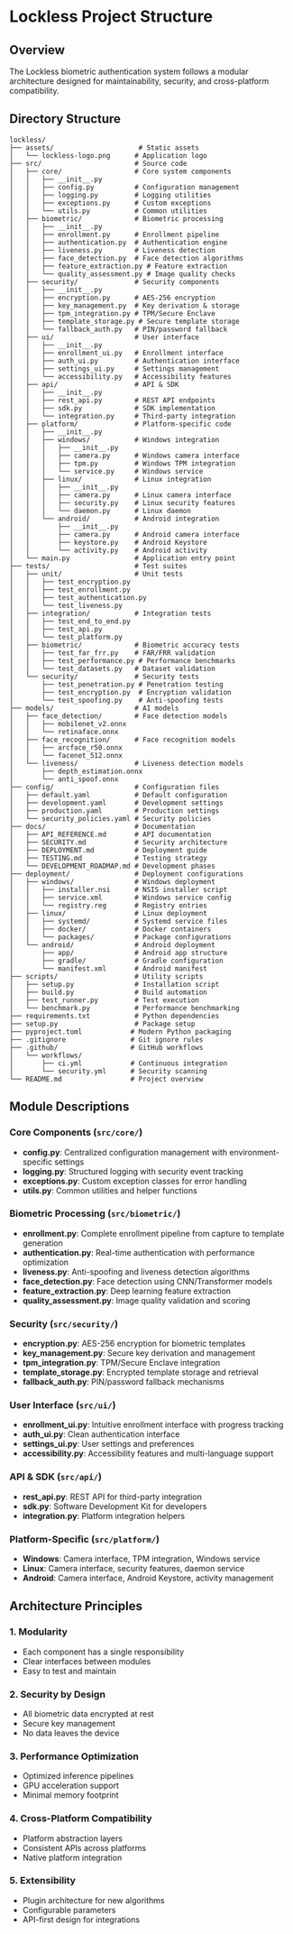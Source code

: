 # Lockless Project Structure

## Overview

The Lockless biometric authentication system follows a modular architecture designed for maintainability, security, and cross-platform compatibility.

## Directory Structure

```
lockless/
├── assets/                     # Static assets
│   └── lockless-logo.png      # Application logo
├── src/                       # Source code
│   ├── core/                  # Core system components
│   │   ├── __init__.py
│   │   ├── config.py          # Configuration management
│   │   ├── logging.py         # Logging utilities
│   │   ├── exceptions.py      # Custom exceptions
│   │   └── utils.py           # Common utilities
│   ├── biometric/             # Biometric processing
│   │   ├── __init__.py
│   │   ├── enrollment.py      # Enrollment pipeline
│   │   ├── authentication.py  # Authentication engine
│   │   ├── liveness.py        # Liveness detection
│   │   ├── face_detection.py  # Face detection algorithms
│   │   ├── feature_extraction.py # Feature extraction
│   │   └── quality_assessment.py # Image quality checks
│   ├── security/              # Security components
│   │   ├── __init__.py
│   │   ├── encryption.py      # AES-256 encryption
│   │   ├── key_management.py  # Key derivation & storage
│   │   ├── tpm_integration.py # TPM/Secure Enclave
│   │   ├── template_storage.py # Secure template storage
│   │   └── fallback_auth.py   # PIN/password fallback
│   ├── ui/                    # User interface
│   │   ├── __init__.py
│   │   ├── enrollment_ui.py   # Enrollment interface
│   │   ├── auth_ui.py         # Authentication interface
│   │   ├── settings_ui.py     # Settings management
│   │   └── accessibility.py   # Accessibility features
│   ├── api/                   # API & SDK
│   │   ├── __init__.py
│   │   ├── rest_api.py        # REST API endpoints
│   │   ├── sdk.py             # SDK implementation
│   │   └── integration.py     # Third-party integration
│   ├── platform/              # Platform-specific code
│   │   ├── __init__.py
│   │   ├── windows/           # Windows integration
│   │   │   ├── __init__.py
│   │   │   ├── camera.py      # Windows camera interface
│   │   │   ├── tpm.py         # Windows TPM integration
│   │   │   └── service.py     # Windows service
│   │   ├── linux/             # Linux integration
│   │   │   ├── __init__.py
│   │   │   ├── camera.py      # Linux camera interface
│   │   │   ├── security.py    # Linux security features
│   │   │   └── daemon.py      # Linux daemon
│   │   └── android/           # Android integration
│   │       ├── __init__.py
│   │       ├── camera.py      # Android camera interface
│   │       ├── keystore.py    # Android Keystore
│   │       └── activity.py    # Android activity
│   └── main.py                # Application entry point
├── tests/                     # Test suites
│   ├── unit/                  # Unit tests
│   │   ├── test_encryption.py
│   │   ├── test_enrollment.py
│   │   ├── test_authentication.py
│   │   └── test_liveness.py
│   ├── integration/           # Integration tests
│   │   ├── test_end_to_end.py
│   │   ├── test_api.py
│   │   └── test_platform.py
│   ├── biometric/             # Biometric accuracy tests
│   │   ├── test_far_frr.py    # FAR/FRR validation
│   │   ├── test_performance.py # Performance benchmarks
│   │   └── test_datasets.py   # Dataset validation
│   └── security/              # Security tests
│       ├── test_penetration.py # Penetration testing
│       ├── test_encryption.py  # Encryption validation
│       └── test_spoofing.py    # Anti-spoofing tests
├── models/                    # AI models
│   ├── face_detection/        # Face detection models
│   │   ├── mobilenet_v2.onnx
│   │   └── retinaface.onnx
│   ├── face_recognition/      # Face recognition models
│   │   ├── arcface_r50.onnx
│   │   └── facenet_512.onnx
│   └── liveness/              # Liveness detection models
│       ├── depth_estimation.onnx
│       └── anti_spoof.onnx
├── config/                    # Configuration files
│   ├── default.yaml           # Default configuration
│   ├── development.yaml       # Development settings
│   ├── production.yaml        # Production settings
│   └── security_policies.yaml # Security policies
├── docs/                      # Documentation
│   ├── API_REFERENCE.md       # API documentation
│   ├── SECURITY.md            # Security architecture
│   ├── DEPLOYMENT.md          # Deployment guide
│   ├── TESTING.md             # Testing strategy
│   └── DEVELOPMENT_ROADMAP.md # Development phases
├── deployment/                # Deployment configurations
│   ├── windows/               # Windows deployment
│   │   ├── installer.nsi      # NSIS installer script
│   │   ├── service.xml        # Windows service config
│   │   └── registry.reg       # Registry entries
│   ├── linux/                 # Linux deployment
│   │   ├── systemd/           # Systemd service files
│   │   ├── docker/            # Docker containers
│   │   └── packages/          # Package configurations
│   └── android/               # Android deployment
│       ├── app/               # Android app structure
│       ├── gradle/            # Gradle configuration
│       └── manifest.xml       # Android manifest
├── scripts/                   # Utility scripts
│   ├── setup.py               # Installation script
│   ├── build.py               # Build automation
│   ├── test_runner.py         # Test execution
│   └── benchmark.py           # Performance benchmarking
├── requirements.txt           # Python dependencies
├── setup.py                   # Package setup
├── pyproject.toml            # Modern Python packaging
├── .gitignore                # Git ignore rules
├── .github/                  # GitHub workflows
│   └── workflows/
│       ├── ci.yml            # Continuous integration
│       └── security.yml      # Security scanning
└── README.md                 # Project overview
```

## Module Descriptions

### Core Components (`src/core/`)
- **config.py**: Centralized configuration management with environment-specific settings
- **logging.py**: Structured logging with security event tracking
- **exceptions.py**: Custom exception classes for error handling
- **utils.py**: Common utilities and helper functions

### Biometric Processing (`src/biometric/`)
- **enrollment.py**: Complete enrollment pipeline from capture to template generation
- **authentication.py**: Real-time authentication with performance optimization
- **liveness.py**: Anti-spoofing and liveness detection algorithms
- **face_detection.py**: Face detection using CNN/Transformer models
- **feature_extraction.py**: Deep learning feature extraction
- **quality_assessment.py**: Image quality validation and scoring

### Security (`src/security/`)
- **encryption.py**: AES-256 encryption for biometric templates
- **key_management.py**: Secure key derivation and management
- **tpm_integration.py**: TPM/Secure Enclave integration
- **template_storage.py**: Encrypted template storage and retrieval
- **fallback_auth.py**: PIN/password fallback mechanisms

### User Interface (`src/ui/`)
- **enrollment_ui.py**: Intuitive enrollment interface with progress tracking
- **auth_ui.py**: Clean authentication interface
- **settings_ui.py**: User settings and preferences
- **accessibility.py**: Accessibility features and multi-language support

### API & SDK (`src/api/`)
- **rest_api.py**: REST API for third-party integration
- **sdk.py**: Software Development Kit for developers
- **integration.py**: Platform integration helpers

### Platform-Specific (`src/platform/`)
- **Windows**: Camera interface, TPM integration, Windows service
- **Linux**: Camera interface, security features, daemon service
- **Android**: Camera interface, Android Keystore, activity management

## Architecture Principles

### 1. Modularity
- Each component has a single responsibility
- Clear interfaces between modules
- Easy to test and maintain

### 2. Security by Design
- All biometric data encrypted at rest
- Secure key management
- No data leaves the device

### 3. Performance Optimization
- Optimized inference pipelines
- GPU acceleration support
- Minimal memory footprint

### 4. Cross-Platform Compatibility
- Platform abstraction layers
- Consistent APIs across platforms
- Native platform integration

### 5. Extensibility
- Plugin architecture for new algorithms
- Configurable parameters
- API-first design for integrations